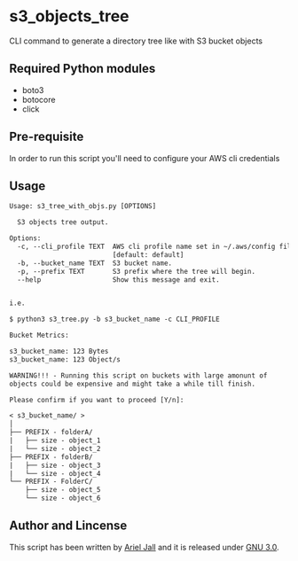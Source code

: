 # s3_objects_tree

CLI command to generate a directory tree like with S3 bucket objects

## Required Python modules

* boto3
* botocore
* click

## Pre-requisite

In order to run this script you'll need to configure your AWS cli credentials

## Usage

```txt
Usage: s3_tree_with_objs.py [OPTIONS]

  S3 objects tree output.

Options:
  -c, --cli_profile TEXT  AWS cli profile name set in ~/.aws/config file.
                          [default: default]
  -b, --bucket_name TEXT  S3 bucket name.
  -p, --prefix TEXT       S3 prefix where the tree will begin.
  --help                  Show this message and exit.


i.e.

$ python3 s3_tree.py -b s3_bucket_name -c CLI_PROFILE

Bucket Metrics:

s3_bucket_name: 123 Bytes
s3_bucket_name: 123 Object/s

WARNING!!! - Running this script on buckets with large amonunt of
objects could be expensive and might take a while till finish.

Please confirm if you want to proceed [Y/n]:

< s3_bucket_name/ >
│
├── PREFIX - folderA/
|   ├── size - object_1
|   └── size - object_2
├── PREFIX - folderB/
|   ├── size - object_3
|   └── size - object_4
└── PREFIX - FolderC/
    ├── size - object_5
    └── size - object_6
```

## Author and Lincense

This script has been written by [Ariel Jall](https://github.com/ArielJalil) and it is released under
 [GNU 3.0](https://www.gnu.org/licenses/gpl-3.0.en.html).
